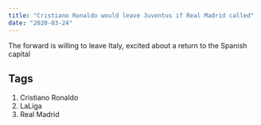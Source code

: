 ```yaml
---
title: "Cristiano Ronaldo would leave Juventus if Real Madrid called"
date: "2020-03-24"
---
```


The forward is willing to leave Italy, excited about a return to the Spanish capital

## Tags

1. Cristiano Ronaldo
2. LaLiga
3. Real Madrid
